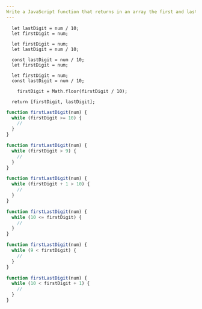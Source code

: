 ```yaml
---
Write a JavaScript function that returns in an array the first and last digit respectively of any number greater than or equal to 2 digits using a "while" loop.
---
```


```initial
  let lastDigit = num / 10;
  let firstDigit = num;
```

```initial
  let firstDigit = num;
  let lastDigit = num / 10;
```

```initial
  const lastDigit = num / 10;
  let firstDigit = num;
```

```initial
  let firstDigit = num;
  const lastDigit = num / 10;
```

```transformation
    firstDigit = Math.floor(firstDigit / 10);
```

```final
  return [firstDigit, lastDigit];
```

```js
function firstLastDigit(num) {
  while (firstDigit >= 10) {
    //
  }
}
```

```js
function firstLastDigit(num) {
  while (firstDigit > 9) {
    //
  }
}
```

```js
function firstLastDigit(num) {
  while (firstDigit + 1 > 10) {
    //
  }
}
```

```js
function firstLastDigit(num) {
  while (10 <= firstDigit) {
    //
  }
}
```

```js
function firstLastDigit(num) {
  while (9 < firstDigit) {
    //
  }
}
```

```js
function firstLastDigit(num) {
  while (10 < firstDigit + 1) {
    //
  }
}
```
